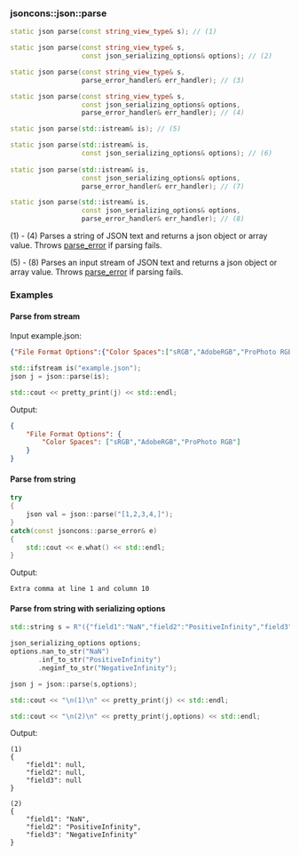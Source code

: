 ### jsoncons::json::parse

```c++
static json parse(const string_view_type& s); // (1)

static json parse(const string_view_type& s, 
                  const json_serializing_options& options); // (2)

static json parse(const string_view_type& s, 
                  parse_error_handler& err_handler); // (3)

static json parse(const string_view_type& s, 
                  const json_serializing_options& options,
                  parse_error_handler& err_handler); // (4)

static json parse(std::istream& is); // (5)

static json parse(std::istream& is,
                  const json_serializing_options& options); // (6)
              
static json parse(std::istream& is, 
                  const json_serializing_options& options,
                  parse_error_handler& err_handler); // (7)

static json parse(std::istream& is, 
                  const json_serializing_options& options,
                  parse_error_handler& err_handler); // (8)
```
(1) - (4) Parses a string of JSON text and returns a json object or array value. 
Throws [parse_error](parse_error.md) if parsing fails.

(5) - (8) Parses an input stream of JSON text and returns a json object or array value. 
Throws [parse_error](parse_error.md) if parsing fails.

### Examples

#### Parse from stream

Input example.json:

```json
{"File Format Options":{"Color Spaces":["sRGB","AdobeRGB","ProPhoto RGB"]}}
```

```c++
std::ifstream is("example.json");
json j = json::parse(is);

std::cout << pretty_print(j) << std::endl;
```

Output:

```json
{
    "File Format Options": {
        "Color Spaces": ["sRGB","AdobeRGB","ProPhoto RGB"]
    }
}
```

#### Parse from string

```c++
try 
{
    json val = json::parse("[1,2,3,4,]");
} 
catch(const jsoncons::parse_error& e) 
{
    std::cout << e.what() << std::endl;
}
```
Output:
```
Extra comma at line 1 and column 10
```

#### Parse from string with serializing options

```c++
std::string s = R"({"field1":"NaN","field2":"PositiveInfinity","field3":"NegativeInfinity"})";

json_serializing_options options;
options.nan_to_str("NaN")
       .inf_to_str("PositiveInfinity")
       .neginf_to_str("NegativeInfinity");

json j = json::parse(s,options);

std::cout << "\n(1)\n" << pretty_print(j) << std::endl;

std::cout << "\n(2)\n" << pretty_print(j,options) << std::endl;
```
Output:
```
(1)
{
    "field1": null,
    "field2": null,
    "field3": null
}

(2)
{
    "field1": "NaN",
    "field2": "PositiveInfinity",
    "field3": "NegativeInfinity"
}
```



